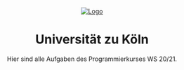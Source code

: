 
<!-- PROJECT LOGO -->
<br />
<p align="center">
  <a href="https://hunhold.cs.uni-koeln.de/programmierkurs/">
    <img src="https://webmail.uni-koeln.de/themes/unikoeln/graphics/UzK_mittel.png" alt="Logo">
  </a>
  <h1 align="center">Universit&auml;t zu K&ouml;ln</h1>

  <p align="center">
    Hier sind alle Aufgaben des Programmierkurses WS 20/21.
    <br />
  </p>
</p>


